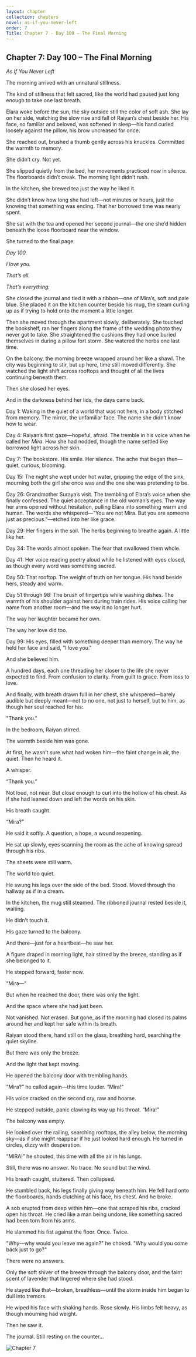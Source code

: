 ```yaml
---
layout: chapter
collection: chapters
novel: as-if-you-never-left
order: 7
Title: Chapter 7 - Day 100 – The Final Morning
---
```


## Chapter 7: Day 100 – The Final Morning
*As If You Never Left*

The morning arrived with an unnatural stillness.

The kind of stillness that felt sacred, like the world had paused just long enough to take one last breath.

Elara woke before the sun, the sky outside still the color of soft ash. She lay on her side, watching the slow rise and fall of Raiyan’s chest beside her. His face, so familiar and beloved, was softened in sleep—his hand curled loosely against the pillow, his brow uncreased for once.

She reached out, brushed a thumb gently across his knuckles. Committed the warmth to memory.

She didn’t cry. Not yet.

She slipped quietly from the bed, her movements practiced now in silence. The floorboards didn’t creak. The morning light didn’t rush.

In the kitchen, she brewed tea just the way he liked it.

She didn’t know how long she had left—not minutes or hours, just the knowing that something was ending. That her borrowed time was nearly spent.

She sat with the tea and opened her second journal—the one she’d hidden beneath the loose floorboard near the window.

She turned to the final page.

*Day 100.*

*I love you.*

*That’s all.*

*That’s everything.*

She closed the journal and tied it with a ribbon—one of Mira’s, soft and pale blue. She placed it on the kitchen counter beside his mug, the steam curling up as if trying to hold onto the moment a little longer.

Then she moved through the apartment slowly, deliberately. She touched the bookshelf, ran her fingers along the frame of the wedding photo they never got to take. She straightened the cushions they had once buried themselves in during a pillow fort storm. She watered the herbs one last time.

On the balcony, the morning breeze wrapped around her like a shawl. The city was beginning to stir, but up here, time still moved differently. She watched the light shift across rooftops and thought of all the lives continuing beneath them.

Then she closed her eyes.

And in the darkness behind her lids, the days came back.

Day 1: Waking in the quiet of a world that was not hers, in a body stitched from memory. The mirror, the unfamiliar face. The name she didn’t know how to wear.

Day 4: Raiyan’s first gaze—hopeful, afraid. The tremble in his voice when he called her *Mira*. How she had nodded, though the name settled like borrowed light across her skin.

Day 7: The bookstore. His smile. Her silence. The ache that began then—quiet, curious, blooming.

Day 15: The night she wept under hot water, gripping the edge of the sink, mourning both the girl she once was and the one she was pretending to be.

Day 26: Grandmother Suraya’s visit. The trembling of Elara’s voice when she finally confessed. The quiet acceptance in the old woman’s eyes. The way her arms opened without hesitation, pulling Elara into something warm and human. The words she whispered—"You are not Mira. But you are someone just as precious."—etched into her like grace.

Day 29: Her fingers in the soil. The herbs beginning to breathe again. A little like her.

Day 34: The words almost spoken. The fear that swallowed them whole.

Day 41: Her voice reading poetry aloud while he listened with eyes closed, as though every word was something sacred.

Day 50: That rooftop. The weight of truth on her tongue. His hand beside hers, steady and warm.

Day 51 through 98: The brush of fingertips while washing dishes. The warmth of his shoulder against hers during train rides. His voice calling her name from another room—and the way it no longer hurt.

The way her laughter became her own.

The way her love did too.

Day 99: His eyes, filled with something deeper than memory. The way he held her face and said, "I love you."

And she believed him.

A hundred days, each one threading her closer to the life she never expected to find. From confusion to clarity. From guilt to grace. From loss to love.

And finally, with breath drawn full in her chest, she whispered—barely audible but deeply meant—not to no one, not just to herself, but to him, as though her soul reached for his:

"Thank you."

In the bedroom, Raiyan stirred.

The warmth beside him was gone.

At first, he wasn’t sure what had woken him—the faint change in air, the quiet. Then he heard it.

A whisper.

“Thank you.”

Not loud, not near. But close enough to curl into the hollow of his chest. As if she had leaned down and left the words on his skin.

His breath caught.

“Mira?”

He said it softly. A question, a hope, a wound reopening.

He sat up slowly, eyes scanning the room as the ache of knowing spread through his ribs.

The sheets were still warm.

The world too quiet.

He swung his legs over the side of the bed. Stood. Moved through the hallway as if in a dream.

In the kitchen, the mug still steamed. The ribboned journal rested beside it, waiting.

He didn’t touch it.

His gaze turned to the balcony.

And there—just for a heartbeat—he saw her.

A figure draped in morning light, hair stirred by the breeze, standing as if she belonged to it.

He stepped forward, faster now.

“Mira—”

But when he reached the door, there was only the light.

And the space where she had just been.

Not vanished. Not erased. But gone, as if the morning had closed its palms around her and kept her safe within its breath.

Raiyan stood there, hand still on the glass, breathing hard, searching the quiet skyline.

But there was only the breeze.

And the light that kept moving.

He opened the balcony door with trembling hands.

“Mira?” he called again—this time louder. “Mira!”

His voice cracked on the second cry, raw and hoarse.

He stepped outside, panic clawing its way up his throat. “Mira!”

The balcony was empty.

He looked over the railing, searching rooftops, the alley below, the morning sky—as if she might reappear if he just looked hard enough. He turned in circles, dizzy with desperation.

“MIRA!” he shouted, this time with all the air in his lungs.

Still, there was no answer. No trace. No sound but the wind.

His breath caught, stuttered. Then collapsed.

He stumbled back, his legs finally giving way beneath him. He fell hard onto the floorboards, hands clutching at his face, his chest. And he broke.

A sob erupted from deep within him—one that scraped his ribs, cracked open his throat. He cried like a man being undone, like something sacred had been torn from his arms.

He slammed his fist against the floor. Once. Twice.

"Why—why would you leave me again?" he choked. "Why would you come back just to go?"

There were no answers.

Only the soft shiver of the breeze through the balcony door, and the faint scent of lavender that lingered where she had stood.

He stayed like that—broken, breathless—until the storm inside him began to dull into tremors.

He wiped his face with shaking hands. Rose slowly. His limbs felt heavy, as though mourning had weight.

Then he saw it.

The journal. Still resting on the counter...

![Chapter 7](img/chapter_7.png)